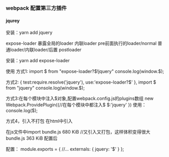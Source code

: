 ### webpack 配置第三方插件
#### jqurey
安装：yarn add jquery


expose-loader 暴露全局的loader 内联loader
pre前面执行的loader/normal 普通loader/内联loader/后置 postloader

安装：yarn add expose-loader

使用
方式1:
	import $ from "expose-loader?$!jquery"
	console.log(window.$);

方式2:
	{
		test:require.resolve('jquery'),
		use:'expose-loader?$'
	},
	import $ from "jquery"
	console.log(window.$);

方式3:在每个模块中注入$对象,配置webpack.config.js的plugins数组
	new Webpack.ProvidePlugin({//在每个模块中都注入$
		$:'jquery'
	})
	使用：console.log($);

方式4，引入不打包
在html中引入
	<script src="https://code.jquery.com/jquery-3.1.0.js"></script>

在js文件中import 
 bundle.js    680 KiB  //又引入又打包，这样体积变得很大
 bundle.js    363 KiB 配置后

配置：
	module.exports = {
		//...
		externals: {
			jquery: '$'
		}
	};